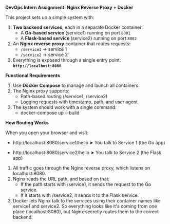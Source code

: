 **DevOps Intern Assignment: Nginx Reverse Proxy + Docker**

This project sets up a simple system with:

1. **Two backend services**, each in a separate Docker container:
   - A **Go-based service** (service1) running on port `8001`
   - A **Flask-based service** (service2) running on port `8002`
2. An **Nginx reverse proxy** container that routes requests:
   - `/service1` → service 1
   - `/service2` → service 2
3. Everything is exposed through a single entry point:  
   **`http://localhost:8080`**


**Functional Requirements**

1. Use **Docker Compose** to manage and launch all containers.
2. The Nginx proxy supports:
   - Path-based routing (/service1, /service2)
   - Logging requests with timestamp, path, and user agent
3. The system should work with a single command:
   - docker-compose up --build


**How Routing Works**

When you open your browser and visit:
- http://localhost:8080/service1/hello
  ➤ You talk to Service 1 (the Go app)

- http://localhost:8080/service2/hello
  ➤ You talk to Service 2 (the Flask app)

1. All traffic goes through the Nginx reverse proxy, which listens on localhost:8080.
2. Nginx reads the URL path, and based on that:
   - If the path starts with /service1, it sends the request to the Go service.
   - If it starts with /service2, it sends it to the Flask service.
3. Docker lets Nginx talk to the services using their container names like service1 and service2. So everything looks like it's coming from one place (localhost:8080), but Nginx secretly routes them to the correct backend.
